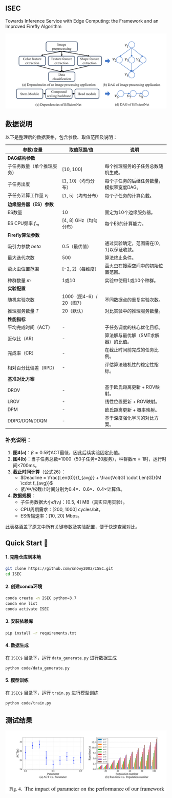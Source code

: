 ## ISEC
Towards Inference Service with Edge Computing: the Framework and an Improved Firefly Algorithm

![图片描述](https://github.com/snowy2002/ISEC/blob/main/images/image.png)

## 数据说明
以下是整理后的数据表格，包含参数、取值范围及说明：

| **参数/变量**       | **取值范围/值**       | **说明**                                                                 |
|----------------------|-----------------------|-------------------------------------------------------------------------|
| **DAG结构参数**      |                       |                                                                         |
| 子任务数量（单个推理服务） | [10, 100]            | 每个推理服务的子任务总数随机生成。                                       |
| 子任务出度           | [1, 10]（均匀分布）   | 每个子任务的后继任务数量，模拟窄宽度DAG。                                |
| 子任务计算工作量 $v_i$ | [1, 5]（均匀分布）    | 每个子任务的计算负载。                                                   |
| **边缘服务器（ES）参数** |                       |                                                                         |
| ES数量               | 10                   | 固定为10个边缘服务器。                                                   |
| ES CPU频率 $f_m$   | [4, 8] GHz（均匀分布）| 每个ES的计算能力。                                                       |
| **Firefly算法参数**  |                       |                                                                         |
| 吸引力参数 $beta$ | 0.5（最优值）         | 通过实验确定，范围需在[0, 1]以保证收敛。                                 |
| 最大迭代次数         | 500                  | 算法终止条件。                                                           |
| 萤火虫位置范围       | [-2, 2]（每维度）     | 萤火虫在搜索空间中的初始位置范围。                                       |
| 种群数量 $m$       | 1或10                | 实验中使用1或10个种群。                                                  |
| **实验配置**         |                       |                                                                         |
| 随机实验次数         | 1000（图4-6）/ 20（图7） | 不同数据点的重复实验次数。                                               |
| 推理服务数量 $T$   | 20（默认）           | 对比实验中的推理服务数量。                                               |
| **性能指标**         |                       |                                                                         |
| 平均完成时间（ACT）  | -                    | 子任务调度的核心优化目标。                                               |
| 近似比（AR）         | -                    | 算法解与最优解（SMT求解器）的比值。                                      |
| 完成率（CR）         | -                    | 在截止时间前完成的任务比例。                                             |
| 相对百分比偏差（RPD）| -                    | 评估算法随机性的稳定性指标。                                             |
| **基准对比方案**     |                       |                                                                         |
| DROV                | -                    | 基于欧氏距离更新 + ROV映射。                                            |
| LROV                | -                    | 线性位置更新 + ROV映射。                                                |
| DPM                 | -                    | 欧氏距离更新 + 概率映射。                                               |
| DDPG/DQN/DDQN       | -                    | 基于深度强化学习的对比方案。                                             |

### 补充说明：
1. **图4(a)**：$\beta=0.5$时ACT最低，因此后续实验固定此值。  
2. **图4(b)**：当子任务总数=1000（50子任务×20服务），种群数$m=1$时，运行时间<700ms。  
3. **截止时间计算**（公式26）：  
   - $Deadline = \frac{Len(G)}{f_{avg}} + \frac{Vol(G) \cdot Len(G)}{M \cdot f_{avg}}$  
   - 紧/中/松截止时间分别为0.4×、0.6×、0.4×计算值。  
4. **数据规模**：  
   - 子任务数据大小$d(v_i)$：[0.5, 4] MB（真实应用实验）。  
   - CPU周期需求：[200, 1000] cycles/bit。  
   - ES传输速率：[10, 20] Mbps。  

此表格涵盖了原文中所有关键参数及实验配置，便于快速查阅对比。

## Quick Start 🚀  
#### 1. 克隆仓库到本地
```bash
git clone https://github.com/snowy2002/ISEC.git
cd ISEC
```

#### 2. 创建conda环境
```bash
conda create -n ISEC python=3.7
conda env list
conda activate ISEC
```
#### 3. 安装依赖库
```bash
pip install -r requirements.txt
```

#### 4. 数据生成
在 `ISEC$` 目录下，运行 `data_generate.py` 进行数据生成
```bash
python code/data_generate.py
```

#### 5. 模型训练
在 `ISEC$` 目录下，运行 `train.py` 进行模型训练
```bash
python code/train.py
```

## 测试结果
![image1](images/image1.png)
